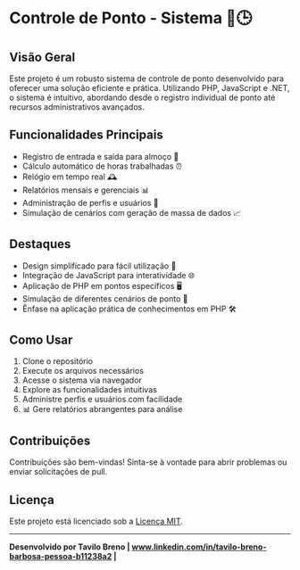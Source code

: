 # Controle de Ponto - Sistema 💼🕒

## Visão Geral
Este projeto é um robusto sistema de controle de ponto desenvolvido para oferecer uma solução eficiente e prática. Utilizando PHP, JavaScript e .NET, o sistema é intuitivo, abordando desde o registro individual de ponto até recursos administrativos avançados.

## Funcionalidades Principais
- Registro de entrada e saída para almoço 📅
- Cálculo automático de horas trabalhadas ⏰
- Relógio em tempo real 🕰️
- Relatórios mensais e gerenciais 📊
- Administração de perfis e usuários 👤
- Simulação de cenários com geração de massa de dados 📈

## Destaques
- Design simplificado para fácil utilização 🚀
- Integração de JavaScript para interatividade 🌐
- Aplicação de PHP em pontos específicos 🖥️
- Simulação de diferentes cenários de ponto 🔄
- Ênfase na aplicação prática de conhecimentos em PHP 🛠️

## Como Usar
1. Clone o repositório
2. Execute os arquivos necessários
3. Acesse o sistema via navegador
4. Explore as funcionalidades intuitivas
5. Administre perfis e usuários com facilidade
6. 📊 Gere relatórios abrangentes para análise

## Contribuições
Contribuições são bem-vindas! Sinta-se à vontade para abrir problemas ou enviar solicitações de pull.

## Licença
Este projeto está licenciado sob a [Licença MIT](LICENSE).

---

**Desenvolvido por Tavilo Breno | www.linkedin.com/in/tavilo-breno-barbosa-pessoa-b11238a2 |**
